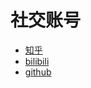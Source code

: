 # 社交账号

- <a href="https://www.zhihu.com/people/fabburn">知乎 </a>
- <a href="https://space.bilibili.com/350997808">bilibili</a>
- <a href="https://github.com/fab96th">github</a>